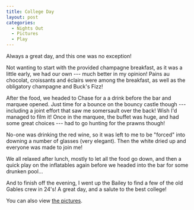 ```yaml
---
title: College Day
layout: post
categories:
  - Nights Out
  - Pictures
  - Play
---
```

Always a great day, and this one was no exception!

Not wanting to start with the provided champagne breakfast, as it was a little early, we had our own --- much better in my opinion! Pains au chocolat, croissants and éclairs were among the breakfast, as well as the obligatory champagne and Buck's Fizz!

After the food, we headed to Chase for a a drink before the bar and marquee opened. Just time for a bounce on the bouncy castle though --- including a joint effort that saw me somersault over the back! Wish I'd managed to film it! Once in the marquee, the buffet was huge, and had some great choices --- had to go hunting for the prawns though!

No-one was drinking the red wine, so it was left to me to be "forced" into downing a number of glasses (very elegant). Then the white dried up and everyone was made to join me!

We all relaxed after lunch, mostly to let all the food go down, and then a quick play on the inflatables again before we headed into the bar for some drunken pool...

And to finish off the evening, I went up the Bailey to find a few of the old Gables crew in 24's! A great day, and a salute to the best college!

You can also view [the pictures](http://pictures.scholesmafia.co.uk/index.php/2007/05/05.05.07-college-day/).